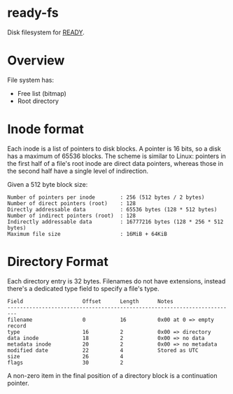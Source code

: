 # ready-fs

Disk filesystem for [READY](https://fantasyarca.de/ready/).

# Overview

File system has:
  
  - Free list (bitmap)
  - Root directory

# Inode format

Each inode is a list of pointers to disk blocks. A pointer is 16 bits, so a disk has a maximum of 65536 blocks. The scheme is similar to Linux: pointers in the first half of a file's root inode are direct data pointers, whereas those in the second half have a single level of indirection.

Given a 512 byte block size:

```
Number of pointers per inode        : 256 (512 bytes / 2 bytes)
Number of direct pointers (root)    : 128
Directly addressable data           : 65536 bytes (128 * 512 bytes)
Number of indirect pointers (root)  : 128
Indirectly addressable data         : 16777216 bytes (128 * 256 * 512 bytes)
Maximum file size                   : 16MiB + 64KiB
```

# Directory Format

Each directory entry is 32 bytes. Filenames do not have extensions, instead there's a dedicated type field to specify a file's type.

```
Field                   Offset      Length      Notes
-------------------------------------------------------------------------
filename                0           16          0x00 at 0 => empty record
type                    16          2           0x00 => directory
data inode              18          2           0x00 => no data
metadata inode          20          2           0x00 => no metadata
modified date           22          4           Stored as UTC
size                    26          4
flags                   30          2
```

A non-zero item in the final position of a directory block is a continuation pointer.